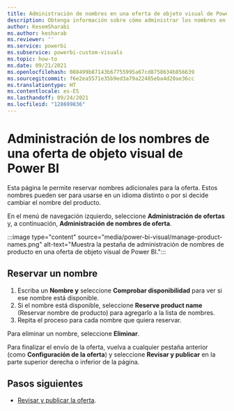 ```yaml
---
title: Administración de nombres en una oferta de objeto visual de Power BI en el Centro de partners para Microsoft AppSource
description: Obtenga información sobre cómo administrar los nombres en una oferta de objeto visual de Power BI en el Centro de partners para Microsoft AppSource.
author: KesemSharabi
ms.author: kesharab
ms.reviewer: ''
ms.service: powerbi
ms.subservice: powerbi-custom-visuals
ms.topic: how-to
ms.date: 09/21/2021
ms.openlocfilehash: 088499b87143b67755995a67cd8758634b856639
ms.sourcegitcommit: f6e2ea5571e35b9ed3a79a22485eba4d20ae36cc
ms.translationtype: HT
ms.contentlocale: es-ES
ms.lasthandoff: 09/24/2021
ms.locfileid: "128699836"
---
```

# <a name="manage-power-bi-visual-offer-names"></a>Administración de los nombres de una oferta de objeto visual de Power BI

Esta página le permite reservar nombres adicionales para la oferta. Estos nombres pueden ser para usarse en un idioma distinto o por si decide cambiar el nombre del producto.

En el menú de navegación izquierdo, seleccione **Administración de ofertas** y, a continuación, **Administración de nombres de oferta**.

:::image type="content" source="media/power-bi-visual/manage-product-names.png" alt-text="Muestra la pestaña de administración de nombres de producto en una oferta de objeto visual de Power BI.":::

## <a name="reserve-a-name"></a>Reservar un nombre

1. Escriba un **Nombre y** seleccione **Comprobar disponibilidad** para ver si ese nombre está disponible.
1. Si el nombre está disponible, seleccione **Reserve product name** (Reservar nombre de producto) para agregarlo a la lista de nombres.
1. Repita el proceso para cada nombre que quiera reservar.

Para eliminar un nombre, seleccione **Eliminar**.

Para finalizar el envío de la oferta, vuelva a cualquier pestaña anterior (como **Configuración de la oferta**) y seleccione **Revisar y publicar** en la parte superior derecha o inferior de la página.

## <a name="next-steps"></a>Pasos siguientes

- [Revisar y publicar la oferta](review-publish-offer.md).